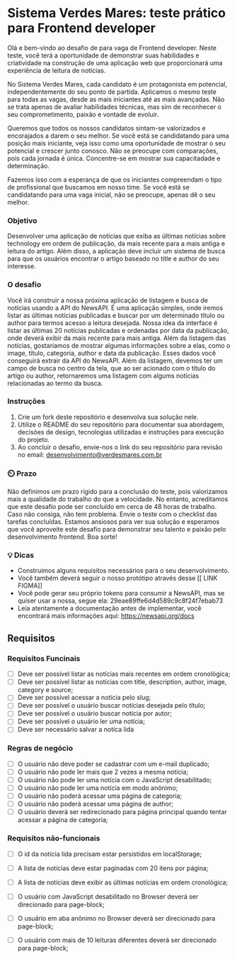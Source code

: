 # Sistema Verdes Mares: teste prático para Frontend developer

Olá e bem-vindo ao desafio de para vaga de Frontend developer. Neste teste, você terá a oportunidade de demonstrar suas habilidades e criatividade na construção de uma aplicação web que proporcionará uma experiência de leitura de notícias.

No Sistema Verdes Mares, cada candidato é um protagonista em potencial, independentemente do seu ponto de partida. Aplicamos o mesmo teste para todas as vagas, desde as mais iniciantes até as mais avançadas. Não se trata apenas de avaliar habilidades técnicas, mas sim de reconhecer o seu comprometimento, paixão e vontade de evoluir.

Queremos que todos os nossos candidatos sintam-se valorizados e encorajados a darem o seu melhor. Se você está se candidatando para uma posição mais iniciante, veja isso como uma oportunidade de mostrar o seu potencial e crescer junto conosco. Não se preocupe com comparações, pois cada jornada é única. Concentre-se em mostrar sua capacitadade e determinação.

Fazemos isso com a esperança de que os iniciantes compreendam o tipo de profissional que buscamos em nosso time. Se você está se candidatando para uma vaga inicial, não se preocupe, apenas dê o seu melhor.

### Objetivo
Desenvolver uma aplicação de notícias que exiba as últimas notícias sobre technology em ordem de publicação, da mais recente para a mais antiga e leitura do artigo. Além disso, a aplicação deve incluir um sistema de busca para que os usuários encontrar o artigo baseado no title e author do seu interesse. 

### O desafio
Você irá construir a nossa próxima aplicação de listagem e busca de notícias usando a API do NewsAPI. É uma aplicação simples, onde iremos listar as últimas notícias publicadas e buscar por um determinado título ou author para termos acesso a leitura desejada.
Nossa idea da interface é listar as últimas 20 notícias publicadas e ordenadas por data da publicação, onde deverá exibir da mais recente para mais antiga. Além da listagem das notícias, gostaríamos de mostrar algumas informações sobre a elas, como o image, título, categoria, author e data da publicação. Esses dados você conseguirá extrair da API do NewsAPI.
Além da listagem, devemos ter um campo de busca no centro da tela, que ao ser acionado com o título do artigo ou author, retornaremos uma listagem com algums notícias relacionadas ao termo da busca. 

### Instruções
1. Crie um fork deste repositório e desenvolva sua solução nele.
2. Utilize o README do seu repositório para documentar sua abordagem, decisões de design, tecnologias utilizadas e instruções para execução do projeto.
3. Ao concluir o desafio, envie-nos o link do seu repositório para revisão no email: desenvolvimento@verdesmares.com.br

### ⏲️ Prazo
Não definimos um prazo rígido para a conclusão do teste, pois valorizamos mais a qualidade do trabalho do que a velocidade. No entanto, acreditamos que este desafio pode ser concluído em cerca de 48 horas de trabalho. Caso não consiga, não tem problema. Envie o teste com o checklist das tarefas concluídas.
Estamos ansiosos para ver sua solução e esperamos que você aproveite este desafio para demonstrar seu talento e paixão pelo desenvolvimento frontend. Boa sorte!


### 💡 Dicas
- Construímos alguns requisitos necessários para o seu desenvolvimento. 
- Você também deverá seguir o nosso protótipo através desse [[ LINK FIGMA]]
- Você pode gerar seu próprio tokens para consumir a NewsAPI, mas se quiser usar a nossa, segue ela: 29eae89ffe6d4d589c9c8f24f7ebab73
- Leia atentamente a documentação antes de implementar, você encontrará mais informações aqui: https://newsapi.org/docs 

## Requisitos
### Requisitos Funcinais
- [ ] Deve ser possível listar as notícias mais recentes em ordem cronológica;
- [ ] Deve ser possível listar as notícias com title, description, author, image, category e source;
- [ ] Deve ser possível acessar a notícia pelo slug;
- [ ] Deve ser possível o usuário buscar notícias desejada pelo título;
- [ ] Deve ser possível o usuário buscar notícia por autor;
- [ ] Deve ser possível o usuário ler uma notícia;
- [ ] Deve ser necessário salvar a notíca lida
      
### Regras de negócio
- [ ] O usuário não deve poder se cadastrar com um e-mail duplicado;
- [ ] O usuário não pode ler mais que 2 vezes a mesma notícia;
- [ ] O usuário não pode ler uma notícia com o JavaScript desabilitado;
- [ ] O usuário não pode ler uma notícia em modo anônimo;
- [ ] O usuário não poderá acessar uma página de categoria;
- [ ] O usuário não poderá acessar uma página de author;
- [ ] O usuário deverá ser redirecionado para página principal quando tentar acessar a página de categoria;
      
### Requisitos não-funcionais
- [ ] O id da notícia lida precisam estar persistidos em localStorage;
- [ ] A lista de notícias deve estar paginadas com 20 itens por página;
- [ ] A lista de notícias deve exibir as últimas notícias em ordem cronológica;
- [ ] O usuário com JavaScript desabilitado no Browser deverá ser direcionado para page-block;
- [ ] O usuário em aba anônimo no Browser deverá ser direcionado para page-block;
- [ ] O usuário com mais de 10 leituras diferentes deverá ser direcionado para page-block;


